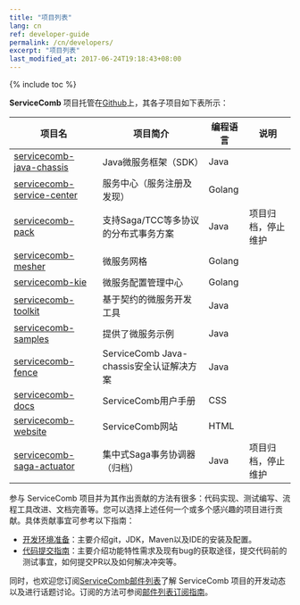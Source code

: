 ```yaml
---
title: "项目列表"
lang: cn
ref: developer-guide
permalink: /cn/developers/
excerpt: "项目列表"
last_modified_at: 2017-06-24T19:18:43+08:00
---
```

{% include toc %}

**ServiceComb** 项目托管在[Github](https://github.com/apache?q=servicecomb)上，其各子项目如下表所示：

| 项目名                                                                                | 项目简介                             | 编程语言   | 说明        |
|------------------------------------------------------------------------------------|----------------------------------|--------|-----------|
| [servicecomb-java-chassis](https://github.com/apache/servicecomb-java-chassis)     | Java微服务框架（SDK）                   | Java   ||
| [servicecomb-service-center](https://github.com/apache/servicecomb-service-center) | 服务中心（服务注册及发现）                    | Golang ||
| [servicecomb-pack](https://github.com/apache/servicecomb-pack)                     | 支持Saga/TCC等多协议的分布式事务方案           | Java   | 项目归档，停止维护 |
| [servicecomb-mesher](https://github.com/apache/servicecomb-Mesher)                 | 微服务网格                            | Golang ||
| [servicecomb-kie](https://github.com/apache/servicecomb-kie)                       | 微服务配置管理中心                        | Golang ||
| [servicecomb-toolkit](https://github.com/apache/servicecomb-toolkit)               | 基于契约的微服务开发工具                     | Java   ||
| [servicecomb-samples](https://github.com/apache/servicecomb-samples)               | 提供了微服务示例                         | Java   ||
| [servicecomb-fence](https://github.com/apache/servicecomb-fence)                   | ServiceComb Java-chassis安全认证解决方案 | Java   ||
| [servicecomb-docs](https://github.com/apache/servicecomb-docs)                     | ServiceComb用户手册                  | CSS    ||
| [servicecomb-website](https://github.com/apache/servicecomb-website)               | ServiceComb网站                    | HTML   ||
| [servicecomb-saga-actuator](https://github.com/apache/servicecomb-saga-actuator)   | 集中式Saga事务协调器 （归档）                | Java   | 项目归档，停止维护 |

参与 ServiceComb 项目并为其作出贡献的方法有很多：代码实现、测试编写、流程工具改进、文档完善等。您可以选择上述任何一个或多个感兴趣的项目进行贡献。具体贡献事宜可参考以下指南：

* [开发环境准备](/cn/developers/setup-develop-environment/)：主要介绍git，JDK，Maven以及IDE的安装及配置。
* [代码提交指南](/cn/developers/submit-codes/)：主要介绍功能特性需求及现有bug的获取途径，提交代码前的测试事宜，如何提交PR以及如何解决冲突等。

同时，也欢迎您订阅[ServiceComb邮件列表](mailto:dev-subscribe@servicecomb.apache.org)了解 ServiceComb 项目的开发动态以及进行话题讨论。订阅的方法可参阅[邮件列表订阅指南](/cn/developers/subscribe-mail-list/)。
